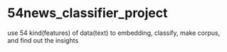 # 54news_classifier_project
use 54 kind(features) of data(text) to embedding, classify, make corpus, and find out the insights
